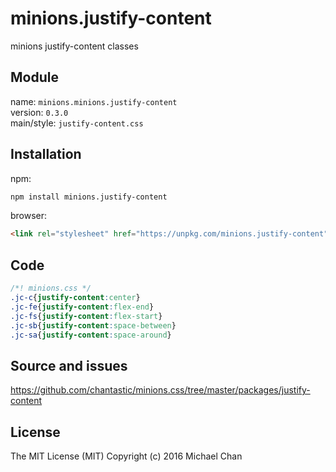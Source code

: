 # minions.justify-content
minions justify-content classes

## Module
name: `minions.minions.justify-content`  
version: `0.3.0`  
main/style: `justify-content.css`  

## Installation
npm:
```bash
npm install minions.justify-content
```

browser:
```html
<link rel="stylesheet" href="https://unpkg.com/minions.justify-content" />
```

## Code
```css
/*! minions.css */
.jc-c{justify-content:center}
.jc-fe{justify-content:flex-end}
.jc-fs{justify-content:flex-start}
.jc-sb{justify-content:space-between}
.jc-sa{justify-content:space-around}

```

## Source and issues

https://github.com/chantastic/minions.css/tree/master/packages/justify-content

## License

The MIT License (MIT)
Copyright (c) 2016 Michael Chan